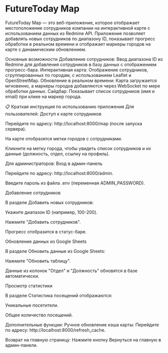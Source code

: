 # FutureToday Map
FutureToday Map — это веб-приложение, которое отображает местоположение сотрудников компании на интерактивной карте с использованием данных из Redmine API. Приложение позволяет добавлять новых сотрудников по диапазону ID, показывает прогресс обработки в реальном времени и отображает маркеры городов на карте с динамическим обновлением.

Основные возможности
Добавление сотрудников: Ввод диапазона ID из Redmine для добавления сотрудников в базу данных с отображением прогресс-бара.
Интерактивная карта: Отображение сотрудников, сгруппированных по городам, с использованием Leaflet и OpenStreetMap.
Обновление в реальном времени: Карта загружается мгновенно, а маркеры городов добавляются через WebSocket по мере обработки данных.
Сайдбар: Показывает список сотрудников (имя и email) при клике на маркер города.


📋 Краткая инструкция по использованию приложения
Для пользователей:
Доступ к карте сотрудников

Перейдите по адресу: http://localhost:8000/map (после запуска сервера).

На карте отобразятся метки городов с сотрудниками.

Кликните на метку города, чтобы увидеть список сотрудников и их данные (должность, отдел, ссылку на профиль).

Для администраторов:
Вход в админ-панель

Перейдите по адресу: http://localhost:8000/admin.

Введите пароль из файла .env (переменная ADMIN_PASSWORD).

Добавление сотрудников

В разделе Добавить новых сотрудников:

Укажите диапазон ID (например, 100-200).

Нажмите "Добавить сотрудников".

Прогресс отобразится в статус-баре.

Обновление данных из Google Sheets

В разделе Обновить данные из Google Sheets:

Нажмите "Обновить таблицу".

Данные из колонок "Отдел" и "Должность" обновятся в базе автоматически.

Просмотр статистики

В разделе Статистика посещений отображаются:

Уникальные посетители.

Общее количество посещений.

Дополнительные функции:
Ручное обновление кэша карты:
Перейдите по адресу: http://localhost:8000/refresh_cache.

Возврат на главную страницу:
Нажмите кнопку Вернуться на главную в админ-панели.
